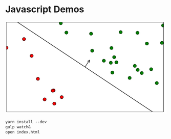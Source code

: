 # Javascript Demos

![hyperplane](images/example-hyperplane.png)


```
yarn install --dev
gulp watch&
open index.html
```
